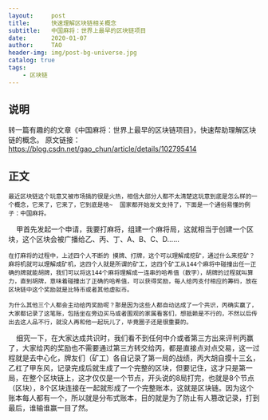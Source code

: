 ```yaml
---
layout:     post
title:      快速理解区块链相关概念
subtitle:   中国麻将：世界上最早的区块链项目
date:       2020-01-07
author:     TAO
header-img: img/post-bg-universe.jpg
catalog: true
tags:
    - 区块链
---
```



## 说明

转一篇有趣的的文章《中国麻将：世界上最早的区块链项目》，快速帮助理解区块链的概念。
原文链接：https://blog.csdn.net/gao_chun/article/details/102795414


## 正文

    最近区块链这个玩意又被市场搞的很是火热，相信大部分人都不太清楚这玩意到底是怎么样的一个概念，它来了，它来了，它到底是啥~  国家都开始发文支持了，下面是一个通俗易懂的例子：中国麻将。


    甲首先发起一个申请，我要打麻将，组建一个麻将局，这就相当于创建一个区块，这个区块会被广播给乙、丙、丁、A、B、C、D……

    在打麻将的过程中，上述四个人不断的 摸牌、打牌，这个可以理解成挖矿，通过什么来挖矿？麻将机就可以理解成矿机，这四个人就是所谓的矿工，这四个矿工从144个麻将中碰撞出任一正确的牌就能胡牌，我们可以将这144个麻将理解成一连串的哈希值（数字），胡牌的过程就叫算力，直到胡牌，意味着碰撞出了正确的哈希值，可以获得奖励，每人给丙支付相应的筹码，放在区块链中这个奖励就是比特币或者其他虚拟币。

    为什么其他三个人都会主动给丙奖励呢？那是因为这些人都自动达成了一个共识，丙确实赢了，大家都记录了这笔账，包括坐在旁边买马或者围观的家属看客们，想抵赖是不行的，不然以后传出去这人品不行，就没人再和他一起玩儿了，毕竟圈子还是很重要的。

    细究一下，在大家达成共识时，我们看不到任何中介或者第三方出来评判丙赢了，大家给丙的奖励也不需要通过第三方转交给丙，都是直接点对点交易，这一过程就是去中心化，牌友们（矿工）各自记录了第一局的战绩，丙大胡自摸十三幺，乙杠了甲东风，记录完成后就生成了一个完整的区块，但要记住，这才只是第一局，在整个区块链上，这才仅仅是一个节点，开头说的8局打完，也就是8个节点（区块），8个区块连接在一起就形成了一个完整账本，这就是区块链。因为这个账本每人都有一个，所以就是分布式账本，目的就是为了防止有人篡改记录，打到最后，谁输谁赢一目了然。
